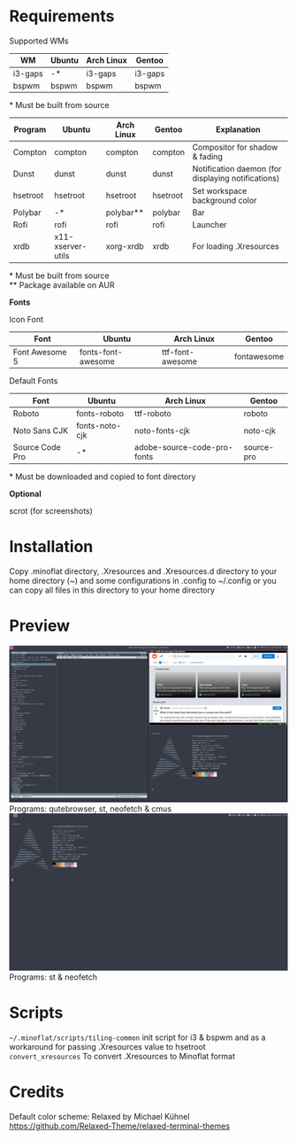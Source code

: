 # Requirements
Supported WMs

|WM|Ubuntu|Arch Linux|Gentoo|
|-|-|-|-|
|i3-gaps|-*|i3-gaps|i3-gaps|
|bspwm|bspwm|bspwm|bspwm|

\* Must be built from source

|Program|Ubuntu|Arch Linux|Gentoo|Explanation|
|-|-|-|-|-|
|Compton|compton|compton|compton|Compositor for shadow & fading|
|Dunst|dunst|dunst|dunst|Notification daemon (for displaying notifications)
|hsetroot|hsetroot|hsetroot|hsetroot|Set workspace background color|
|Polybar|-*|polybar**|polybar|Bar|
|Rofi|rofi|rofi|rofi|Launcher|
|xrdb|x11-xserver-utils|xorg-xrdb|xrdb|For loading .Xresources|

\* Must be built from source\
\*\* Package available on AUR

**Fonts**

Icon Font

|Font|Ubuntu|Arch Linux|Gentoo|
|-|-|-|-|
|Font Awesome 5|fonts-font-awesome|ttf-font-awesome|fontawesome|

Default Fonts

|Font|Ubuntu|Arch Linux|Gentoo|
|-|-|-|-|
|Roboto|fonts-roboto|ttf-roboto|roboto|
|Noto Sans CJK|fonts-noto-cjk|noto-fonts-cjk|noto-cjk|
|Source Code Pro|-*|adobe-source-code-pro-fonts|source-pro|

\* Must be downloaded and copied to font directory

**Optional**

scrot (for screenshots)

# Installation
Copy .minoflat directory, .Xresources and .Xresources.d directory to your home directory (~) and some configurations in .config to ~/.config or you can copy all files in this directory to your home directory

# Preview
<img src="screenshots/2019-10-20-11.png">\
Programs: qutebrowser, st, neofetch & cmus
<img src="screenshots/2019-10-20-11_000.png">
Programs: st & neofetch

# Scripts

```~/.minoflat/scripts/tiling-common``` init script for i3 & bspwm and as a workaround for passing .Xresources value to hsetroot\
```convert_xresources``` To convert .Xresources to Minoflat format

# Credits
Default color scheme: Relaxed by Michael Kühnel https://github.com/Relaxed-Theme/relaxed-terminal-themes
